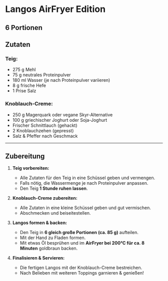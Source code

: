 # Langos AirFryer Edition

**6 Portionen** 
---

## Zutaten  

### **Teig:**  
- 275 g Mehl  
- 75 g neutrales Proteinpulver  
- 180 ml Wasser (je nach Proteinpulver variieren)  
- 8 g frische Hefe  
- 1 Prise Salz  

### **Knoblauch-Creme:**  
- 250 g Magerquark oder vegane Skyr-Alternative  
- 100 g griechischer Joghurt oder Soja-Joghurt  
- Frischer Schnittlauch (gehackt)  
- 2 Knoblauchzehen (gepresst)  
- Salz & Pfeffer nach Geschmack  

---

## Zubereitung  

1. **Teig vorbereiten:**  
   - Alle Zutaten für den Teig in eine Schüssel geben und vermengen.  
   - Falls nötig, die Wassermenge je nach Proteinpulver anpassen.  
   - Den Teig **1 Stunde ruhen lassen**.  

2. **Knoblauch-Creme zubereiten:**  
   - Alle Zutaten in eine kleine Schüssel geben und gut vermischen.  
   - Abschmecken und beiseitestellen.  

3. **Langos formen & backen:**  
   - Den Teig in **6 gleich große Portionen (ca. 85 g)** aufteilen.  
   - Mit der Hand zu Fladen formen.  
   - Mit etwas Öl besprühen und im **AirFryer bei 200°C für ca. 8 Minuten** goldbraun backen.  

4. **Finalisieren & Servieren:**  
   - Die fertigen Langos mit der Knoblauch-Creme bestreichen.  
   - Nach Belieben mit weiteren Toppings garnieren & genießen! 